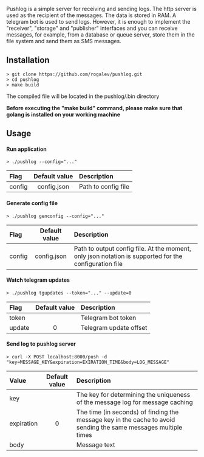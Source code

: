 Pushlog is a simple server for receiving and sending logs. The http server is used as the recipient of the messages. The data is stored in RAM. A telegram bot is used to send logs. However, it is enough to implement the "receiver", "storage" and "publisher" interfaces and you can receive messages, for example, from a database or queue server, store them in the file system and send them as SMS messages.

Installation
---
```
> git clone https://github.com/rogalev/pushlog.git 
> cd pushlog
> make build
```
The compiled file will be located in the pushlog/.bin directory

**Before executing the "make build" command, please make sure that golang is installed on your working machine**


Usage
---
#### Run application

```
> ./pushlog --config="..."
```

| Flag   | Default value | Description         |
|:-------|:-------------:|:--------------------|
| config |  config.json  | Path to config file |


#### Generate config file


```
> ./pushlog genconfig --config="..."
```

| Flag      | Default value | Description                                                                                           |
|:----------|:-------------:|:------------------------------------------------------------------------------------------------------|
| config    |  config.json  | Path to output config file. At the moment, only json notation is supported for the configuration file |


#### Watch telegram updates

```
> ./pushlog tgupdates --token="..." --update=0
```

| Flag   | Default value | Description            |
|:-------|:-------------:|:-----------------------|
| token  |               | Telegram bot token     |
| update |       0       | Telegram update offset |


#### Send log to pushlog server
```
> curl -X POST localhost:8000/push -d "key=MESSAGE_KEY&expiration=EXIRATION_TIME&body=LOG_MESSAGE" 
```

| Value      | Default value | Description                                                                                                     |
|:-----------|:-------------:|:----------------------------------------------------------------------------------------------------------------|
| key        |               | The key for determining the uniqueness of the message log for message caching                                   |
| expiration |       0       | The time (in seconds) of finding the message key in the cache to avoid sending the same messages multiple times |
| body       |               | Message text                                                                                                    |

